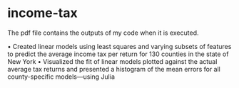 # income-tax

The pdf file contains the outputs of my code when it is executed. 

• Created linear models using least squares and varying subsets of features to predict the average income tax per
return for 130 counties in the state of New York
• Visualized the fit of linear models plotted against the actual average tax returns and presented a histogram of the
mean errors for all county-specific models—using Julia
